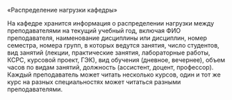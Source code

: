 «Распределение нагрузки кафедры»

На кафедре хранится информация о распределении нагрузки между
преподавателями на текущий учебный год, включая ФИО преподавателя,
наименование дисциплины или дисциплин, номер семестра, номера групп, в
которых ведутся занятия, число студентов, вид занятий (лекции, практические
занятия, лабораторные работы, КСРС, курсовой проект, ГЭК), вид обучения
(дневное, вечернее), объем часов по видам занятий, должность (ассистент, доцент,
профессор). Каждый преподаватель может читать несколько курсов, один и тот же
курс на разных специальностях может читаться разными преподавателями.
